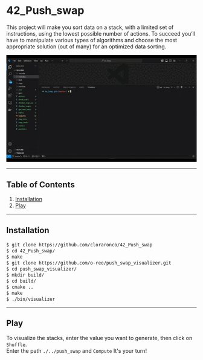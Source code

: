 # 42_Push_swap
This project will make you sort data on a stack, with a limited set of instructions, using
the lowest possible number of actions. To succeed you’ll have to manipulate various
types of algorithms and choose the most appropriate solution (out of many) for an
optimized data sorting.





![](https://github.com/cloraronco/42_So_long/blob/master/solong_demoV2_GIF.gif)

***
## Table of Contents
1. [Installation](#installation)
2. [Play](#play)
***
## Installation
```
$ git clone https://github.com/cloraronco/42_Push_swap
$ cd 42_Push_swap/
$ make
$ git clone https://github.com/o-reo/push_swap_visualizer.git
$ cd push_swap_visualizer/
$ mkdir build/
$ cd build/
$ cmake ..
$ make
$ ./bin/visualizer
```
***
## Play
To visualize the stacks, enter the value you want to generate, then click on `Shuffle`.  
Enter the path `./../push_swap` and `Compute`
It's your turn!  
